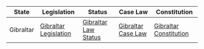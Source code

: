 | State | Legislation | Status | Case Law | Constitution |
|-------|-------------|--------|----------|-------------|
| Gibraltar | [Gibraltar Legislation](https://www.gibraltarlaws.gov.gi/) | [Gibraltar Law Status](https://www.gibraltarlawoffices.gov.gi/) | [Gibraltar Case Law](https://www.gibraltarlawreports.com/) | [Gibraltar Constitution](https://www.gibraltarlaws.gov.gi/articles/2006-91o.pdf) |

